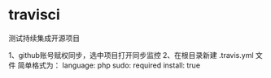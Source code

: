 # travisci
测试持续集成开源项目


1、github账号赋权同步，选中项目打开同步监控
2、在根目录新建 .travis.yml 文件
 简单格式为：
language: php
sudo: required
install: true